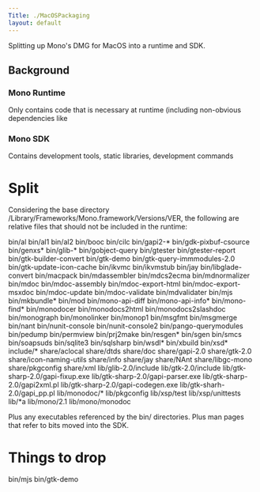 ```yaml
---
Title: ./MacOSPackaging
layout: default
---
```


Splitting up Mono's DMG for MacOS into a runtime and SDK.

Background
----------

### Mono Runtime

Only contains code that is necessary at runtime (including non-obvious
dependencies like

### Mono SDK

Contains development tools, static libraries, development commands

Split
=====

Considering the base directory
/Library/Frameworks/Mono.framework/Versions/VER, the following are
relative files that should not be included in the runtime:

<bash> bin/al bin/al1 bin/al2 bin/booc bin/cilc bin/gapi2-\*
bin/gdk-pixbuf-csource bin/genxs\* bin/glib-\* bin/gobject-query
bin/gtester bin/gtester-report bin/gtk-builder-convert bin/gtk-demo
bin/gtk-query-immmodules-2.0 bin/gtk-update-icon-cache bin/ikvmc
bin/ikvmstub bin/jay bin/libglade-convert bin/macpack bin/mdassembler
bin/mdcs2ecma bin/mdnormalizer bin/mdoc bin/mdoc-assembly
bin/mdoc-export-html bin/mdoc-export-msxdoc bin/mdoc-update
bin/mdoc-validate bin/mdvalidater bin/mjs bin/mkbundle\* bin/mod
bin/mono-api-diff bin/mono-api-info\* bin/mono-find\* bin/monodocer
bin/monodocs2html bin/monodocs2slashdoc bin/monograph bin/monolinker
bin/monop1 bin/msgfmt bin/msgmerge bin/nant bin/nunit-console
bin/nunit-console2 bin/pango-querymodules bin/pedump bin/permview
bin/prj2make bin/resgen\* bin/sgen bin/smcs bin/soapsuds bin/sqlite3
bin/sqlsharp bin/wsdl\* bin/xbuild bin/xsd\* include/\* share/aclocal
share/dtds share/doc share/gapi-2.0 share/gtk-2.0
share/icon-naming-utils share/info share/jay share/NAnt share/libgc-mono
share/pkgconfig share/xml lib/glib-2.0/include lib/gtk-2.0/include
lib/gtk-sharp-2.0/gapi-fixup.exe lib/gtk-sharp-2.0/gapi-parser.exe
lib/gtk-sharp-2.0/gapi2xml.pl lib/gtk-sharp-2.0/gapi-codegen.exe
lib/gtk-sharh-2.0/gapi\_pp.pl lib/monodoc/\* lib/pkgconfig lib/xsp/test
lib/xsp/unittests lib/\*a lib/mono/2.1 lib/mono/monodoc </bash>

Plus any executables referenced by the bin/ directories. Plus man pages
that refer to bits moved into the SDK.

Things to drop
==============

bin/mjs bin/gtk-demo
